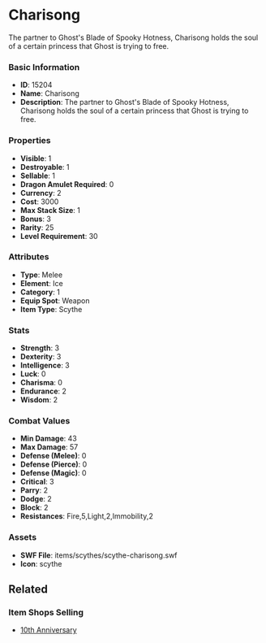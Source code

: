 # Charisong

The partner to Ghost's Blade of Spooky Hotness, Charisong holds the soul of a certain princess that Ghost is trying to free. 

### Basic Information

- **ID**: 15204
- **Name**: Charisong
- **Description**: The partner to Ghost&#039;s Blade of Spooky Hotness, Charisong holds the soul of a certain princess that Ghost is trying to free. 

### Properties

- **Visible**: 1
- **Destroyable**: 1
- **Sellable**: 1
- **Dragon Amulet Required**: 0
- **Currency**: 2
- **Cost**: 3000
- **Max Stack Size**: 1
- **Bonus**: 3
- **Rarity**: 25
- **Level Requirement**: 30

### Attributes

- **Type**: Melee
- **Element**: Ice
- **Category**: 1
- **Equip Spot**: Weapon
- **Item Type**: Scythe

### Stats

- **Strength**: 3
- **Dexterity**: 3
- **Intelligence**: 3
- **Luck**: 0
- **Charisma**: 0
- **Endurance**: 2
- **Wisdom**: 2

### Combat Values

- **Min Damage**: 43
- **Max Damage**: 57
- **Defense (Melee)**: 0
- **Defense (Pierce)**: 0
- **Defense (Magic)**: 0
- **Critical**: 3
- **Parry**: 2
- **Dodge**: 2
- **Block**: 2
- **Resistances**: Fire,5,Light,2,Immobility,2

### Assets

- **SWF File**: items/scythes/scythe-charisong.swf
- **Icon**: scythe

## Related

### Item Shops Selling

- [10th Anniversary](../item-shops/480-10th-anniversary.md)

